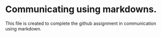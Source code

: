 # Communicating using markdowns.

This file is created to complete the github assignment in communication using markdown.
